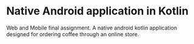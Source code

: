 # Native Android application in Kotlin
Web and Mobile final assignment. A native  android kotlin application designed for ordering coffee through an online store.
